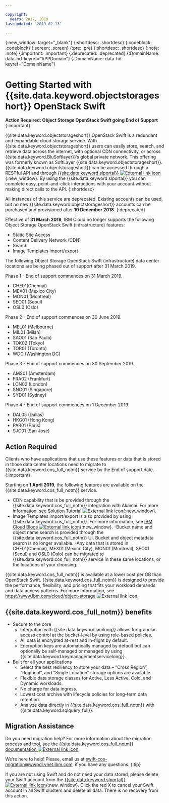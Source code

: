 ```yaml
---

copyright:
  years: 2017, 2019
lastupdated: "2019-02-13"

---
```

{:new_window: target="_blank"}
{:shortdesc: .shortdesc}
{:codeblock: .codeblock}
{:screen: .screen}
{:pre: .pre}
{:shortdesc: .shortdesc}
{:note: .note}
{:important: .important}
{:deprecated: .deprecated}
{:DomainName: data-hd-keyref="APPDomain"}
{:DomainName: data-hd-keyref="DomainName"}


# Getting Started with {{site.data.keyword.objectstorageshort}} OpenStack Swift
**Action Required:  Object Storage OpenStack Swift going End of Support**
{:important}

{{site.data.keyword.objectstorageshort}} OpenStack Swift is a redundant and expandable cloud storage service. With {{site.data.keyword.objectstorageshort}} users can easily store, search, and retrieve data across the internet, with optional CDN connectivity, or across {{site.data.keyword.BluSoftlayer}}’s global private network. This offering was formerly known as SoftLayer {{site.data.keyword.objectstorageshort}}. {{site.data.keyword.objectstorageshort}} can be accessed through a RESTful API and through [{{site.data.keyword.slportal}} ![External link icon](../../icons/launch-glyph.svg "External link icon")](https://control.softlayer.com/){:new_window}. By using the {{site.data.keyword.slportal}} you can complete easy, point-and-click interactions with your account without making direct calls to the API.
{:shortdesc}

All instances of this service are deprecated. Existing accounts can be used, but no new {{site.data.keyword.objectstorageshort}} accounts can be purchased and provisioned after **10 December 2018**.
{:deprecated}

Effective of **31 March 2019**, IBM Cloud no longer supports the following Object Storage OpenStack Swift (infrastructure) features:
- Static Site Access
- Content Delivery Network (CDN)
- Search
- Image Templates import/export  


The following Object Storage OpenStack Swift (infrastructure) data center locations are being phased out of support after 31 March 2019.

Phase 1 - End of support commences on 31 March 2019.
- CHE01(Chennai)
- MEX01 (Mexico City)
- MON01 (Montreal)
- SEO01 (Seoul)
- OSL0 (Oslo)

Phase 2 - End of support commences on 30 June 2019. 
- MEL01 (Melbourne)
- MIL01 (Milan)
- SAO01 (Sao Paulo)
- TOK02 (Tokyo)
- TOR01 (Toronto)
- WDC (Washington DC)

Phase 3 - End of support commences on 30 September 2019.
- AMS01 (Amsterdam)
- FRA02 (Frankfurt)
- LON02 (London)
- SNG01 (Singapore)
- SYD01 (Sydney)

Phase 4 - End of support commences on 1 December 2019.
- DAL05 (Dallas)
- HKG01 (Hong Kong)
- PAR01 (Paris)
- SJC01 (San Jose)

##  Action Required

Clients who have applications that use these features or data that is stored in those data center locations need to migrate to {{site.data.keyword.cos_full_notm}} service by the End of support date.
{:important}

Starting on **1 April 2019**, the following features are available on the {{site.data.keyword.cos_full_notm}} service.
  - CDN capability that is be provided through the {{site.data.keyword.cos_full_notm}} integration with Akamai. For more information, see [Solution Tutorial ![External link icon](../../icons/launch-glyph.svg "External link icon")](https://cloud.ibm.com/docs/tutorials/static-files-cdn.html#accelerate-delivery-of-static-files-using-a-cdn){:new_window}.
  - Image Templates import/export is also provided by using {{site.data.keyword.cos_full_notm}}. For more information, see [IBM Cloud Blogs ![External link icon](../../icons/launch-glyph.svg "External link icon")](https://www.ibm.com/blogs/bluemix/2018/11/speed-up-image-imports-to-ibm-cloud-infrastructure/){:new_window}.
  -Bucket name and object name search is provided through the {{site.data.keyword.cos_full_notm}} UI. Bucket and object metadata search is no longer available.
  -Any data that is stored in CHE01(Chennai), MEX01 (Mexico City), MON01 (Montreal), SEO01 (Seoul) and OSL0 (Oslo) can be migrated to {{site.data.keyword.cos_full_notm}} service in these same locations, or the locations of your choosing.

  {{site.data.keyword.cos_full_notm}} is available at a lower cost per GB than OpenStack Swift. {{site.data.keyword.cos_full_notm}} is designed to provide the performance, flexibility, and pricing that fits your workload demands and data access patterns. For more information, see https://www.ibm.com/cloud/object-storage ![External link icon](../../icons/launch-glyph.svg "External link icon").

## {{site.data.keyword.cos_full_notm}} benefits
  * Secure to the core
     - Integration with {{site.data.keyword.iamlong}} allows for granular access control at the bucket-level by using role-based policies.
     - All data is encrypted at-rest and in-flight by default.
     - Encryption keys are automatically managed by default but can optionally be self-managed or managed by using {{site.data.keyword.keymanagementservicelong}}.
  * Built for all your applications
    - Select the best resiliency to store your data – “Cross Region”, “Regional”, and “Single Location” storage options are available.
    - Flexible data storage classes for Active, Less Active, Cold, and Dynamic workloads.
    - No charge for data ingress.
    - Lowest cost archive with lifecycle policies for long-term data retention.
    - Analyze data directly in {{site.data.keyword.cos_full_notm}} with {{site.data.keyword.sqlquery_full}}.

##  Migration Assistance

Do you need migration help? For more information about the migration process and tool, see the [{{site.data.keyword.cos_full_notm}} documentation ![External link icon](../../icons/launch-glyph.svg "External link icon")](https://cloud.ibm.com/docs/services/cloud-object-storage/tutorials/migrate.html#migrating-data-from-openstack-swift).

We’re here to help! Please, email us at swift-cos-migration@wwpdl.vnet.ibm.com, if you have any questions.
{:tip}

If you are not using Swift and do not need your data stored, please delete your Swift account from the [{{site.data.keyword.slportal}} ![External link icon](../../icons/launch-glyph.svg "External link icon")](https://control.softlayer.com/storage/objectstorage){:new_window}. Click the red X to cancel your Swift account in all Swift clusters and delete all data. There is no recovery from this action.
